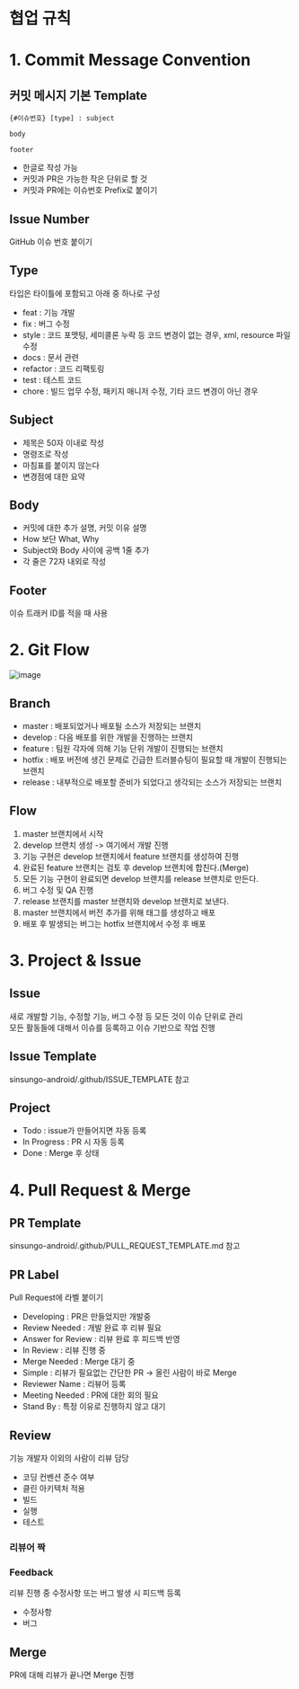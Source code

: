 # 협업 규칙

# 1. Commit Message Convention

## 커밋 메시지 기본 Template
```
{#이슈번호} [type] : subject

body

footer
```

- 한글로 작성 가능
- 커밋과 PR은 가능한 작은 단위로 할 것
- 커밋과 PR에는 이슈번호 Prefix로 붙이기

## Issue Number
GitHub 이슈 번호 붙이기

## Type
타입은 타이틀에 포함되고 아래 중 하나로 구성
- feat : 기능 개발
- fix : 버그 수정
- style : 코드 포맷팅, 세미콜론 누락 등 코드 변경이 없는 경우, xml, resource 파일 수정
- docs : 문서 관련
- refactor : 코드 리팩토링
- test : 테스트 코드
- chore : 빌드 업무 수정, 패키지 매니저 수정, 기타 코드 변경이 아닌 경우

## Subject
- 제목은 50자 이내로 작성
- 명령조로 작성
- 마침표를 붙이지 않는다
- 변경점에 대한 요약

## Body
- 커밋에 대한 추가 설명, 커밋 이유 설명
- How 보단 What, Why
- Subject와 Body 사이에 공백 1줄 추가
- 각 줄은 72자 내외로 작성

## Footer
이슈 트래커 ID를 적을 때 사용

# 2. Git Flow
![image](https://user-images.githubusercontent.com/58630483/111866498-3832c480-89b1-11eb-8590-c03282499b3f.png)

## Branch
- master : 배포되었거나 배포될 소스가 저장되는 브랜치
- develop : 다음 배포를 위한 개발을 진행하는 브랜치
- feature : 팀원 각자에 의해 기능 단위 개발이 진행되는 브랜치
- hotfix : 배포 버전에 생긴 문제로 긴급한 트러블슈팅이 필요할 때 개발이 진행되는 브랜치
- release : 내부적으로 배포할 준비가 되었다고 생각되는 소스가 저장되는 브랜치

## Flow
1. master 브랜치에서 시작
2. develop 브랜치 생성 -> 여기에서 개발 진행
3. 기능 구현은 develop 브랜치에서 feature 브랜치를 생성하여 진행
4. 완료된 feature 브랜치는 검토 후 develop 브랜치에 합친다.(Merge)
5. 모든 기능 구현이 완료되면 develop 브랜치를 release 브랜치로 만든다.
6. 버그 수정 및 QA 진행
7. release 브랜치를 master 브랜치와 develop 브랜치로 보낸다.
8. master 브랜치에서 버전 추가를 위해 태그를 생성하고 배포
9. 배포 후 발생되는 버그는 hotfix 브랜치에서 수정 후 배포

# 3. Project & Issue

## Issue
새로 개발할 기능, 수정할 기능, 버그 수정 등 모든 것이 이슈 단위로 관리<br/>
모든 활동들에 대해서 이슈를 등록하고 이슈 기반으로 작업 진행

## Issue Template
sinsungo-android/.github/ISSUE_TEMPLATE 참고

## Project
- Todo : issue가 만들어지면 자동 등록
- In Progress : PR 시 자동 등록
- Done : Merge 후 상태

# 4. Pull Request & Merge

## PR Template
sinsungo-android/.github/PULL_REQUEST_TEMPLATE.md 참고

## PR Label
Pull Request에 라벨 붙이기
- Developing : PR은 만들었지만 개발중
- Review Needed : 개발 완료 후 리뷰 필요
- Answer for Review : 리뷰 완료 후 피드백 반영
- In Review : 리뷰 진행 중
- Merge Needed : Merge 대기 중
- Simple : 리뷰가 필요없는 간단한 PR -> 올린 사람이 바로 Merge
- Reviewer Name : 리뷰어 등록
- Meeting Needed : PR에 대한 회의 필요
- Stand By : 특정 이유로 진행하지 않고 대기

## Review
기능 개발자 이외의 사람이 리뷰 담당
- 코딩 컨벤션 준수 여부
- 클린 아키텍처 적용
- 빌드
- 실행
- 테스트

### 리뷰어 짝


### Feedback
리뷰 진행 중 수정사항 또는 버그 발생 시 피드백 등록
- 수정사항
- 버그

## Merge
PR에 대해 리뷰가 끝나면 Merge 진행

